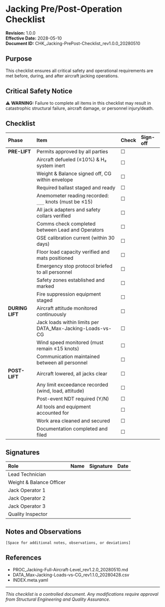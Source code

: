 # Jacking Pre/Post-Operation Checklist
**Revision:** 1.0.0  
**Effective Date:** 2028-05-10  
**Document ID:** CHK_Jacking-PrePost-Checklist_rev1.0.0_20280510

## Purpose
This checklist ensures all critical safety and operational requirements are met before, during, and after aircraft jacking operations.

## Critical Safety Notice
⚠️ **WARNING:** Failure to complete all items in this checklist may result in catastrophic structural failure, aircraft damage, or personnel injury/death.

## Checklist

| Phase | Item | Check | Sign-off |
| :--- | :--- | :--- | :--- |
| **PRE-LIFT** | Permits approved by all parties | ☐ | |
| | Aircraft defueled (≤10%) & H₂ system inert | ☐ | |
| | Weight & Balance signed off, CG within envelope | ☐ | |
| | Required ballast staged and ready | ☐ | |
| | Anemometer reading recorded: `___` knots (must be ≤15) | ☐ | |
| | All jack adapters and safety collars verified | ☐ | |
| | Comms check completed between Lead and Operators | ☐ | |
| | GSE calibration current (within 30 days) | ☐ | |
| | Floor load capacity verified and mats positioned | ☐ | |
| | Emergency stop protocol briefed to all personnel | ☐ | |
| | Safety zones established and marked | ☐ | |
| | Fire suppression equipment staged | ☐ | |
| **DURING LIFT** | Aircraft attitude monitored continuously | ☐ | |
| | Jack loads within limits per DATA_Max-Jacking-Loads-vs-CG | ☐ | |
| | Wind speed monitored (must remain ≤15 knots) | ☐ | |
| | Communication maintained between all personnel | ☐ | |
| **POST-LIFT** | Aircraft lowered, all jacks clear | ☐ | |
| | Any limit exceedance recorded (wind, load, attitude) | ☐ | |
| | Post-event NDT required (Y/N) | ☐ | |
| | All tools and equipment accounted for | ☐ | |
| | Work area cleaned and secured | ☐ | |
| | Documentation completed and filed | ☐ | |

## Signatures

| Role | Name | Signature | Date |
| :--- | :--- | :--- | :--- |
| Lead Technician | | | |
| Weight & Balance Officer | | | |
| Jack Operator 1 | | | |
| Jack Operator 2 | | | |
| Jack Operator 3 | | | |
| Quality Inspector | | | |

## Notes and Observations

```
[Space for additional notes, observations, or deviations]
```

## References
- PROC_Jacking-Full-Aircraft-Level_rev1.2.0_20280510.md
- DATA_Max-Jacking-Loads-vs-CG_rev1.1.0_20280428.csv
- INDEX.meta.yaml

---
*This checklist is a controlled document. Any modifications require approval from Structural Engineering and Quality Assurance.*
